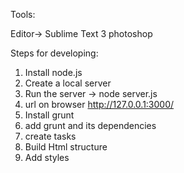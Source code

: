 Tools:

Editor-> Sublime Text 3
photoshop



Steps for developing:

1. Install node.js
2. Create a local server
3. Run the server -> node server.js
4. url on browser http://127.0.0.1:3000/
5. Install grunt 
6. add grunt and its dependencies
7. create tasks
8. Build Html structure
7. Add styles
